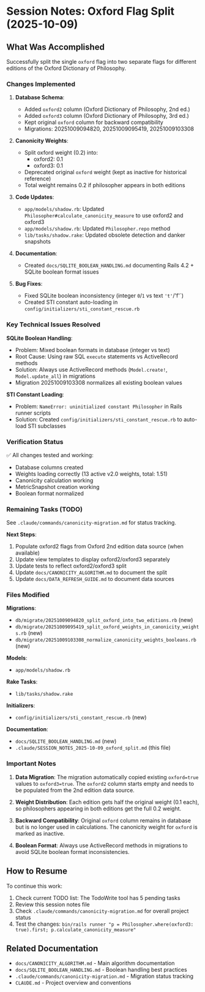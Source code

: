 # Session Notes: Oxford Flag Split (2025-10-09)

## What Was Accomplished

Successfully split the single `oxford` flag into two separate flags for different editions of the Oxford Dictionary of Philosophy.

### Changes Implemented

1. **Database Schema**:
   - Added `oxford2` column (Oxford Dictionary of Philosophy, 2nd ed.)
   - Added `oxford3` column (Oxford Dictionary of Philosophy, 3rd ed.)
   - Kept original `oxford` column for backward compatibility
   - Migrations: 20251009094820, 20251009095419, 20251009103308

2. **Canonicity Weights**:
   - Split oxford weight (0.2) into:
     - oxford2: 0.1
     - oxford3: 0.1
   - Deprecated original `oxford` weight (kept as inactive for historical reference)
   - Total weight remains 0.2 if philosopher appears in both editions

3. **Code Updates**:
   - `app/models/shadow.rb`: Updated `Philosopher#calculate_canonicity_measure` to use oxford2 and oxford3
   - `app/models/shadow.rb`: Updated `Philosopher.repo` method
   - `lib/tasks/shadow.rake`: Updated obsolete detection and danker snapshots

4. **Documentation**:
   - Created `docs/SQLITE_BOOLEAN_HANDLING.md` documenting Rails 4.2 + SQLite boolean format issues

5. **Bug Fixes**:
   - Fixed SQLite boolean inconsistency (integer `0`/`1` vs text `'t'`/'f'`)
   - Created STI constant auto-loading in `config/initializers/sti_constant_rescue.rb`

### Key Technical Issues Resolved

**SQLite Boolean Handling**:
- Problem: Mixed boolean formats in database (integer vs text)
- Root Cause: Using raw SQL `execute` statements vs ActiveRecord methods
- Solution: Always use ActiveRecord methods (`Model.create!`, `Model.update_all`) in migrations
- Migration 20251009103308 normalizes all existing boolean values

**STI Constant Loading**:
- Problem: `NameError: uninitialized constant Philosopher` in Rails runner scripts
- Solution: Created `config/initializers/sti_constant_rescue.rb` to auto-load STI subclasses

### Verification Status

✅ All changes tested and working:
- Database columns created
- Weights loading correctly (13 active v2.0 weights, total: 1.51)
- Canonicity calculation working
- MetricSnapshot creation working
- Boolean format normalized

### Remaining Tasks (TODO)

See `.claude/commands/canonicity-migration.md` for status tracking.

**Next Steps**:
1. Populate oxford2 flags from Oxford 2nd edition data source (when available)
2. Update view templates to display oxford2/oxford3 separately
3. Update tests to reflect oxford2/oxford3 split
4. Update `docs/CANONICITY_ALGORITHM.md` to document the split
5. Update `docs/DATA_REFRESH_GUIDE.md` to document data sources

### Files Modified

**Migrations**:
- `db/migrate/20251009094820_split_oxford_into_two_editions.rb` (new)
- `db/migrate/20251009095419_split_oxford_weights_in_canonicity_weights.rb` (new)
- `db/migrate/20251009103308_normalize_canonicity_weights_booleans.rb` (new)

**Models**:
- `app/models/shadow.rb`

**Rake Tasks**:
- `lib/tasks/shadow.rake`

**Initializers**:
- `config/initializers/sti_constant_rescue.rb` (new)

**Documentation**:
- `docs/SQLITE_BOOLEAN_HANDLING.md` (new)
- `.claude/SESSION_NOTES_2025-10-09_oxford_split.md` (this file)

### Important Notes

1. **Data Migration**: The migration automatically copied existing `oxford=true` values to `oxford3=true`. The `oxford2` column starts empty and needs to be populated from the 2nd edition data source.

2. **Weight Distribution**: Each edition gets half the original weight (0.1 each), so philosophers appearing in both editions get the full 0.2 weight.

3. **Backward Compatibility**: Original `oxford` column remains in database but is no longer used in calculations. The canonicity weight for `oxford` is marked as inactive.

4. **Boolean Format**: Always use ActiveRecord methods in migrations to avoid SQLite boolean format inconsistencies.

## How to Resume

To continue this work:

1. Check current TODO list: The TodoWrite tool has 5 pending tasks
2. Review this session notes file
3. Check `.claude/commands/canonicity-migration.md` for overall project status
4. Test the changes: `bin/rails runner "p = Philosopher.where(oxford3: true).first; p.calculate_canonicity_measure"`

## Related Documentation

- `docs/CANONICITY_ALGORITHM.md` - Main algorithm documentation
- `docs/SQLITE_BOOLEAN_HANDLING.md` - Boolean handling best practices
- `.claude/commands/canonicity-migration.md` - Migration status tracking
- `CLAUDE.md` - Project overview and conventions
